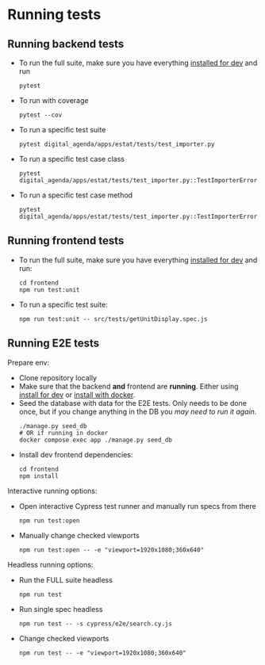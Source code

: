# Running tests 

## Running backend tests

- To run the full suite, make sure you have everything [installed for dev](./install_develop.md) and run
  ```shell
  pytest
  ```
- To run with coverage
  ```shell
  pytest --cov
  ``` 
- To run a specific test suite
  ```shell
  pytest digital_agenda/apps/estat/tests/test_importer.py 
  ```
- To run a specific test case class
  ```shell
  pytest digital_agenda/apps/estat/tests/test_importer.py::TestImporterErrors
  ```
- To run a specific test case method
  ```shell
  pytest digital_agenda/apps/estat/tests/test_importer.py::TestImporterErrors::test_invalid_mapping_value
  ```
  
## Running frontend tests 

- To run the full suite, make sure you have everything [installed for dev](./install_develop.md) and run:
  ```shell
  cd frontend
  npm run test:unit
  ```
- To run a specific test suite:
  ```shell
  npm run test:unit -- src/tests/getUnitDisplay.spec.js
  ```

## Running E2E tests 

Prepare env:

- Clone repository locally
- Make sure that the backend **and** frontend are **running**. Either using [install for dev](./install_develop.md) or 
  [install with docker](./install_docker.md).
- Seed the database with data for the E2E tests. Only needs to be done once, but if you change anything in the DB you 
  _may need to run it again_. 
  ```shell
  ./manage.py seed_db
  # OR if running in docker
  docker compose exec app ./manage.py seed_db
  ```
- Install dev frontend dependencies:
  ```shell
  cd frontend
  npm install
  ```

Interactive running options:

- Open interactive Cypress test runner and manually run specs from there 
  ```shell
  npm run test:open
  ```
- Manually change checked viewports
  ```shell
  npm run test:open -- -e "viewport=1920x1080;360x640"
  ```

Headless running options:

- Run the FULL suite headless 
  ```shell
  npm run test
  ```
- Run single spec headless 
  ```shell
  npm run test -- -s cypress/e2e/search.cy.js
  ```
- Change checked viewports
  ```shell
  npm run test -- -e "viewport=1920x1080;360x640"
  ```
